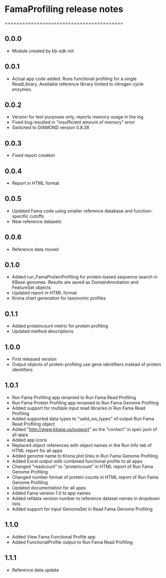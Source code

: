 # FamaProfiling release notes
=========================================

0.0.0
-----
* Module created by kb-sdk init

0.0.1
-----
* Actual app code added. Runs functional profiling for a single ReadLibrary. Available reference library limited to nitrogen cycle enzymes.

0.0.2
-----
* Version for test purposes only, reports memory usage in the log
* Fixed bug resulted in "insufficient amount of memory" error
* Switched to DIAMOND version 0.8.38

0.0.3
-----
* Fixed report creation

0.0.4
-----
* Report in HTML format

0.0.5
-----
* Updated Fama code using smaller reference database and function-specific cutoffs
* New reference datasets

0.0.6
-----
* Reference data moved

0.1.0
-----
* Added run_FamaProteinProfiling for protein-based sequence search in KBase genomes. Results are saved as DomainAnnotation and FeatureSet objects
* Updated report in HTML format
* Krona chart generation for taxonomic profiles

0.1.1
-----
* Added proteincount metric for protein profiling
* Updated method descriptions

1.0.0
----
* First released version
* Output objects of protein profiling use gene identifiers instead of protein identifiers

1.0.1
----
* Run Fama Profiling app renamed to Run Fama Read Profiling
* Run Fama Protein Profiling app renamed to Run Fama Genome Profiling
* Added support for multiple input read libraries in Run Fama Read Profiling
* Added supported data types to "valid_ws_types" of output Run Fama Read Profiling object
* Added "http://www.kbase.us/support" as the "contact" in spec.json of all apps
* Added app icons
* Replaced object references with object names in the Run Info tab of HTML report for all apps
* Added genome name to Krona plot links in Run Fama Genome Profiling
* Added Excel output with combined functional profile to all apps
* Changed "readcount" to "proteincount" in HTML report of Run Fama Genome Profiling
* Changed number format of protein counts in HTML report of Run Fama Genome Profiling
* Updated documentation for all apps
* Added Fama version 1.0 to app names
* Added refdata version number to reference dataset names in dropdown lists 
* Added support for input GenomeSet in Read Fama Genome Profiling

1.1.0
----
* Added View Fama Functional Profile app
* Added FunctionalProfile output to Run Fama Read Profiling 

1.1.1
----
* Reference data update
 